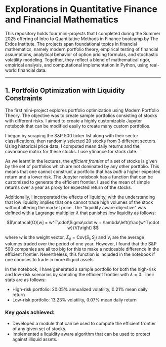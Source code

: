 # Explorations in Quantitative Finance and Financial Mathematics

This repository holds four mini-projects that I completed during the Summer 2025 offering of Intro to Quantitative Methods in Finance bootcamp by The Erdos Institute. The projects span foundational topics in financial mathematics, namely modern portfolio theory, empirical testing of financial assumptions, analytical behavior of option pricing formulas, and stochastic volatility modeling. Together, they reflect a blend of mathematical rigor, empirical analysis, and computational implementation in Python, using real-world financial data. 

---

## 1. Portfolio Optimization with Liquidity Constraints

The first mini-project explores portfolio optimization using Modern Portfolio Theory. The objective was to create sample portfolios consisting of stocks with different risks. I aimed to create a highly customizable Jupyter notebook that can be modified easily to create many custom portfolios. 

I began by scraping the S\&P 500 ticker list along with their sector classifications, then randomly selected 20 stocks from 3 different sectors. Using historical price data, I computed mean daily returns and the covariance matrix for these stocks. I use yfinance for stock date.

As we learnt in the lectures, the _efficient frontier_ of a set of stocks is given by the set of portfolios which are not dominated by any other portfolio. This means that one cannot construct a portfolio that has _both_ a higher expected return and a lower risk. The Jupyter notebook has a function that can be customized to generate the efficient frontier. I used the mean of simple returns over a year as proxy for expected return of the stocks.  

Additionally, I incorporated the effects of liquidity, with the understanding that low liquidity implies that one cannot trade high volumes of the stock without altering the market price. The "liquidity aware objective" was defined with a Lagrange multiplier $\lambda$ that punishes low liquidity as follows: 
```math
\mathcal{O}[w] = w^T\cdot\Sigma\cdot w + \lambda\left(\frac{w^T\cdot w}{V}\right) 
```
where $w$ is the weight vector, $\Sigma_{ij} = \text{Cov}(S_i, S_j)$ and $V_i$ are the average volumes traded over the period of one year. However, I found that the S&P 500 companies are all too big for this to make a noticeable difference in the efficient frontier. Nevertheless, this function is included in the notebook if one chooses to trade in more illiquid assets. 

In the notebook, I have generated a sample portfolio for both the high-risk and low-risk scenarios by sampling the efficient frontier with $\lambda = 0$. Their stats are as follows:

  * High-risk portfolio: 20.05% annualized volatility, 0.21% mean daily return
  * Low-risk portfolio: 13.23% volatility, 0.07% mean daily return

### Key goals achieved:
  * Developed a module that can be used to compute the efficient frontier of any given set of stocks.
  * Implemented a liquidity aware algorithm that can be used to protect against illiquid assets.
